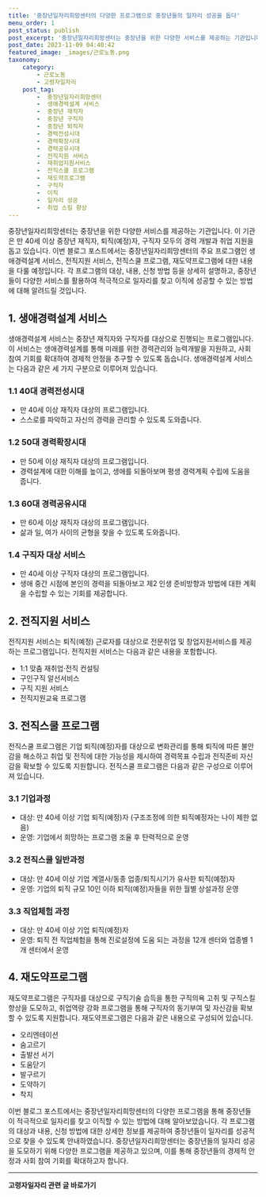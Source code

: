 ```yaml
---
title: '중장년일자리희망센터의 다양한 프로그램으로 중장년들의 일자리 성공을 돕다'
menu_order: 1
post_status: publish
post_excerpt: '중장년일자리희망센터는 중장년을 위한 다양한 서비스를 제공하는 기관입니다. 이 기관은 만 40세 이상 중장년 재직자, 퇴직 예정 자, 구직자 모두의 경력 개발과 취업 지원을 돕고 있습니다. 이번 블로그 포스트에서는 중장년일자리희망센터의 주요 프로그램인 생애경력설계 서비스, 전직지원 서비스, 전직스쿨 프로그램, 재도약프로그램에 대한 내용을 다룰 예정입니다. 각 프로그램의 대상, 내용, 신청 방법 등을 상세히 설명하고, 중장년들이 다양한 서비스를 활용하여 적극적으로 일자리를 찾고 이직에 성공할 수 있는 방법에 대해 알려드릴 것입니다.'
post_date: 2023-11-09 04:40:42
featured_image: _images/근로노동.png
taxonomy:
    category:
        - 근로노동
        - 고령자일자리
    post_tag:
        -  중장년일자리희망센터
        -  생애경력설계 서비스
        -  중장년 재직자
        -  중장년 구직자
        -  중장년 퇴직자
        -  경력전성시대
        -  경력확장시대
        -  경력공유시대
        -  전직지원 서비스
        -  재취업지원서비스
        -  전직스쿨 프로그램
        -  재도약프로그램
        -  구직자
        -  이직
        -  일자리 성공
        -  취업 스킬 향상
---
```



중장년일자리희망센터는 중장년을 위한 다양한 서비스를 제공하는 기관입니다. 이 기관은 만 40세 이상 중장년 재직자, 퇴직(예정)자, 구직자 모두의 경력 개발과 취업 지원을 돕고 있습니다. 이번 블로그 포스트에서는 중장년일자리희망센터의 주요 프로그램인 생애경력설계 서비스, 전직지원 서비스, 전직스쿨 프로그램, 재도약프로그램에 대한 내용을 다룰 예정입니다. 각 프로그램의 대상, 내용, 신청 방법 등을 상세히 설명하고, 중장년들이 다양한 서비스를 활용하여 적극적으로 일자리를 찾고 이직에 성공할 수 있는 방법에 대해 알려드릴 것입니다.

## 1. 생애경력설계 서비스
생애경력설계 서비스는 중장년 재직자와 구직자를 대상으로 진행되는 프로그램입니다. 이 서비스는 생애경력설계를 통해 미래를 위한 경력관리와 능력개발을 지원하고, 사회 참여 기회를 확대하여 경제적 안정을 추구할 수 있도록 돕습니다. 생애경력설계 서비스는 다음과 같은 세 가지 구분으로 이루어져 있습니다.

### 1.1 40대 경력전성시대
- 만 40세 이상 재직자 대상의 프로그램입니다.
- 스스로를 파악하고 자신의 경력을 관리할 수 있도록 도와줍니다.

### 1.2 50대 경력확장시대
- 만 50세 이상 재직자 대상의 프로그램입니다.
- 경력설계에 대한 이해를 높이고, 생애를 되돌아보며 평생 경력계획 수립에 도움을 줍니다.

### 1.3 60대 경력공유시대
- 만 60세 이상 재직자 대상의 프로그램입니다.
- 삶과 일, 여가 사이의 균형을 찾을 수 있도록 도와줍니다.

### 1.4 구직자 대상 서비스
- 만 40세 이상 구직자 대상의 프로그램입니다.
- 생애 중간 시점에 본인의 경력을 되돌아보고 제2 인생 준비방향과 방법에 대한 계획을 수립할 수 있는 기회를 제공합니다.

## 2. 전직지원 서비스
전직지원 서비스는 퇴직(예정) 근로자를 대상으로 전문취업 및 창업지원서비스를 제공하는 프로그램입니다. 전직지원 서비스는 다음과 같은 내용을 포함합니다.

- 1:1 맞춤 재취업·전직 컨설팅
- 구인구직 알선서비스
- 구직 지원 서비스
- 전직지원교육 프로그램

## 3. 전직스쿨 프로그램
전직스쿨 프로그램은 기업 퇴직(예정)자를 대상으로 변화관리를 통해 퇴직에 따른 불안감을 해소하고 취업 및 전직에 대한 가능성을 제시하여 경력목표 수립과 전직준비 자신감을 확보할 수 있도록 지원합니다. 전직스쿨 프로그램은 다음과 같은 구성으로 이루어져 있습니다.

### 3.1 기업과정
- 대상: 만 40세 이상 기업 퇴직(예정)자 (구조조정에 의한 퇴직예정자는 나이 제한 없음)
- 운영: 기업에서 희망하는 프로그램 조율 후 탄력적으로 운영

### 3.2 전직스쿨 일반과정
- 대상: 만 40세 이상 기업 계열사/동종 업종/퇴직시기가 유사한 퇴직(예정)자
- 운영: 기업의 퇴직 규모 10인 이하 퇴직(예정)자들을 위한 월별 상설과정 운영

### 3.3 직업체험 과정
- 대상: 만 40세 이상 기업 퇴직(예정)자
- 운영: 퇴직 전 직업체험을 통해 진로설정에 도움 되는 과정을 12개 센터와 업종별 1개 센터에서 운영

## 4. 재도약프로그램
재도약프로그램은 구직자를 대상으로 구직기술 습득을 통한 구직의욕 고취 및 구직스킬 향상을 도모하고, 취업역량 강화 프로그램을 통해 구직자의 동기부여 및 자신감을 확보할 수 있도록 지원합니다. 재도약프로그램은 다음과 같은 내용으로 구성되어 있습니다.

- 오리엔테이션
- 숨고르기
- 출발선 서기
- 도움닫기
- 발구르기
- 도약하기
- 착지

이번 블로그 포스트에서는 중장년일자리희망센터의 다양한 프로그램을 통해 중장년들이 적극적으로 일자리를 찾고 이직할 수 있는 방법에 대해 알아보았습니다. 각 프로그램의 대상과 내용, 신청 방법에 대한 상세한 정보를 제공하여 중장년들이 일자리를 성공적으로 찾을 수 있도록 안내하였습니다. 중장년일자리희망센터는 중장년들의 일자리 성공을 도모하기 위해 다양한 프로그램을 제공하고 있으며, 이를 통해 중장년들의 경제적 안정과 사회 참여 기회를 확대하고자 합니다.
<!-- wp:separator -->
<hr class="wp-block-separator has-alpha-channel-opacity"/>
<!-- /wp:separator -->

<!-- wp:group {"backgroundColor":"base","layout":{"type":"constrained"}} -->
<div class="wp-block-group has-base-background-color has-background"><!-- wp:paragraph {"align":"center","fontSize":"medium"} -->
<p class="has-text-align-center has-large-font-size"><strong>고령자일자리 관련 글 바로가기</strong></p>
<!-- /wp:paragraph -->


<!-- wp:latest-posts
{"categories":[{"id":10558,"count":19,"description":"","link":"https://uknowlaw.com/category/%ea%b3%a0%eb%a0%b9%ec%9e%90%ec%9d%bc%ec%9e%90%eb%a6%ac/","name":"고령자일자리","slug":"고령자일자리","taxonomy":"category","parent":0,"meta":[],"_links":{"self":[{"href":"https://uknowlaw.com/wp-json/wp/v2/categories/10558"}],"collection":[{"href":"https://uknowlaw.com/wp-json/wp/v2/categories"}],"about":[{"href":"https://uknowlaw.com/wp-json/wp/v2/taxonomies/category"}],"wp:post_type":[{"href":"https://uknowlaw.com/wp-json/wp/v2/posts?categories=10558"}],"curies":[{"name":"wp","href":"https://api.w.org/{rel}","templated":true}]}}],"postsToShow":100,"excerptLength":28,"postLayout":"grid","columns":2,"featuredImageAlign":"left","featuredImageSizeSlug":"large","fontSize":"medium"} /--></div>
<!-- /wp:group -->